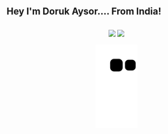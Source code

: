 ## Hey I'm Doruk Aysor.... From India!
<div align="center">
  
  ##
 
<div> 
  <a href="https://youtube.com/channel/UCTd2yV4CHqnPJsM4YYyt5tQ" target="_blank"><img src="https://img.shields.io/badge/YouTube-FF0000?style=for-the-badge&logo=youtube&logoColor=white" target="_blank"></a>
  <a href="https://instagram.com/doruk._03" target="_blank"><img src="https://img.shields.io/badge/-Instagram-%23E4405F?style=for-the-badge&logo=instagram&logoColor=white" target="_blank"></a>
 	
 ![Snake animation](https://github.com/rafaballerini/rafaballerini/blob/output/github-contribution-grid-snake.svg)
 
</div>

